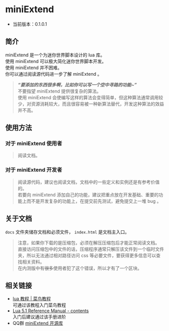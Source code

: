 # miniExtend
- 当前版本：0.1.0.1  
## 简介 ##
miniExtend 是一个为<a title="理论上支持任何使用迷你世界引擎的软件，例如迷你编程">迷你世界</a>脚本设计的 lua 库。  
使用 miniExtend 可以极大简化迷你世界脚本开发。  
使用 miniExtend 并不困难。  
你可以通过阅读源代码进一步了解 miniExtend 。  
> ***“要添加的东西很多啊，比如你可以写一个空中寻路的功能~”***  
> 不要指望 miniExtend 提供很复杂的算法。  
> 使用 miniExtend 会使编写这样的算法会变得简单，但这种算法通常调用较少，对资源消耗较大，而且很容易被一种新算法替代，开发这种算法的效益并不高。  

## 使用方法 ##
### 对于 miniExtend 使用者 ###
> 阅读文档。
### 对于 miniExtend 开发者 ###
> 阅读源代码，建议也阅读文档，文档中的一些定义和实例还是有参考价值的。  
> 若要向 miniExtend 添加自己的功能，建议把重点放在开发基础、重要的功能上而不是开发复杂的功能上，在提交前先测试，避免提交上一堆 bug 。

## 关于文档 ##
`docs` 文件夹储存文档和必须文件， `index.html` 是文档主入口。  
> 注意，如果你下载的是压缩包，必须在解压压缩包后才能正常阅读文档。  
> 直接访问压缩包中的文件的话，压缩程序通常只解压该文件到一个临时文件夹，所以无法通过相对路径访问 css 等必要文件，要获得更多信息可以查找相关资料。  
> 在内测版中有~~很多~~使用者犯了这个错误，所以才有了一个区块。  

## 相关链接 ##
- [lua 教程 | 菜鸟教程](https://www.runoob.com/lua/lua-tutorial.html)  
可通过该教程入门菜鸟教程
- [Lua 5.1 Reference Manual - contents](http://www.lua.org/manual/5.1/)  
入门后建议通过该手册进阶
- QQ群 [miniExtend 开源库](https://jq.qq.com/?_wv=1027&k=PfLcOMQw)
